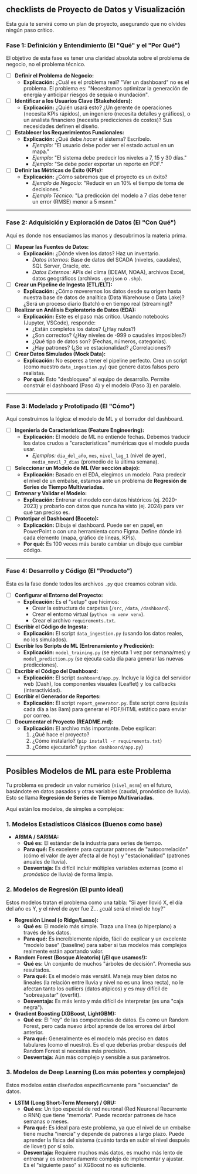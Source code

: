 ##  checklists de Proyecto de Datos y Visualización

Esta guía te servirá como un plan de proyecto, asegurando que no olvides ningún paso crítico.

### Fase 1: Definición y Entendimiento (El "Qué" y el "Por Qué")

El objetivo de esta fase es tener una claridad absoluta sobre el problema de negocio, no el problema técnico.

* [ ] **Definir el Problema de Negocio:**
    * **Explicación:** ¿Cuál es el problema real? "Ver un dashboard" no es el problema. El problema es: "Necesitamos optimizar la generación de energía y anticipar riesgos de sequía o inundación".
* [ ] **Identificar a los Usuarios Clave (Stakeholders):**
    * **Explicación:** ¿Quién usará esto? ¿Un gerente de operaciones (necesita KPIs rápidos), un ingeniero (necesita detalles y gráficos), o un analista financiero (necesita predicciones de costos)? Sus necesidades definen el diseño.
* [ ] **Establecer los Requerimientos Funcionales:**
    * **Explicación:** ¿Qué debe *hacer* el sistema? Escríbelo.
        * *Ejemplo:* "El usuario debe poder ver el estado actual en un mapa."
        * *Ejemplo:* "El sistema debe predecir los niveles a 7, 15 y 30 días."
        * *Ejemplo:* "Se debe poder exportar un reporte en PDF."
* [ ] **Definir las Métricas de Éxito (KPIs):**
    * **Explicación:** ¿Cómo sabremos que el proyecto es un éxito?
        * *Ejemplo de Negocio:* "Reducir en un 10% el tiempo de toma de decisiones."
        * *Ejemplo Técnico:* "La predicción del modelo a 7 días debe tener un error (RMSE) menor a 5 msnm."

---

### Fase 2: Adquisición y Exploración de Datos (El "Con Qué")

Aquí es donde nos ensuciamos las manos y descubrimos la materia prima.

* [ ] **Mapear las Fuentes de Datos:**
    * **Explicación:** ¿Dónde viven los datos? Haz un inventario.
        * *Datos Internos:* Base de datos del SCADA (niveles, caudales), SQL Server, Oracle, etc.
        * *Datos Externos:* APIs del clima (IDEAM, NOAA), archivos Excel, datos geográficos (archivos `.geojson` o `.shp`).
* [ ] **Crear un Pipeline de Ingesta (ETL/ELT):**
    * **Explicación:** ¿Cómo moveremos los datos desde su origen hasta nuestra base de datos de analítica (Data Warehouse o Data Lake)? ¿Será un proceso diario (batch) o en tiempo real (streaming)?
* [ ] **Realizar un Análisis Exploratorio de Datos (EDA):**
    * **Explicación:** Este es el paso más crítico. Usando notebooks (Jupyter, VSCode), responde:
        * ¿Están completos los datos? (¿Hay nulos?)
        * ¿Son correctos? (¿Hay niveles de -999 o caudales imposibles?)
        * ¿Qué tipo de datos son? (Fechas, números, categorías).
        * ¿Hay patrones? (¿Se ve estacionalidad? ¿Correlaciones?)
* [ ] **Crear Datos Simulados (Mock Data):**
    * **Explicación:** No esperes a tener el pipeline perfecto. Crea un script (como nuestro `data_ingestion.py`) que genere datos falsos pero realistas.
    * **Por qué:** Esto "desbloquea" al equipo de desarrollo. Permite construir el dashboard (Paso 4) y el modelo (Paso 3) en paralelo.

---

### Fase 3: Modelado y Prototipado (El "Cómo")

Aquí construimos la lógica: el modelo de ML y el borrador del dashboard.

* [ ] **Ingeniería de Características (Feature Engineering):**
    * **Explicación:** El modelo de ML no entiende fechas. Debemos traducir los datos crudos a "características" numéricas que el modelo pueda usar.
        * *Ejemplos:* `dia_del_año`, `mes`, `nivel_lag_1` (nivel de ayer), `media_movil_7_dias` (promedio de la última semana).
* [ ] **Seleccionar un Modelo de ML (Ver sección abajo):**
    * **Explicación:** Basado en el EDA, elegimos un modelo. Para predecir el nivel de un embalse, estamos ante un problema de **Regresión de Series de Tiempo Multivariadas**.
* [ ] **Entrenar y Validar el Modelo:**
    * **Explicación:** Entrenar el modelo con datos históricos (ej. 2020-2023) y probarlo con datos que nunca ha visto (ej. 2024) para ver qué tan preciso es.
* [ ] **Prototipar el Dashboard (Boceto):**
    * **Explicación:** Dibuja el dashboard. Puede ser en papel, en PowerPoint o con una herramienta como Figma. Define dónde irá cada elemento (mapa, gráfico de líneas, KPIs).
    * **Por qué:** Es 100 veces más barato cambiar un dibujo que cambiar código.

---

### Fase 4: Desarrollo y Código (El "Producto")

Esta es la fase donde todos los archivos `.py` que creamos cobran vida.

* [ ] **Configurar el Entorno del Proyecto:**
    * **Explicación:** Es el "setup" que hicimos:
        * Crear la estructura de carpetas (`/src`, `/data`, `/dashboard`).
        * Crear el entorno virtual (`python -m venv venv`).
        * Crear el archivo `requirements.txt`.
* [ ] **Escribir el Código de Ingesta:**
    * **Explicación:** El script `data_ingestion.py` (usando los datos reales, no los simulados).
* [ ] **Escribir los Scripts de ML (Entrenamiento y Predicción):**
    * **Explicación:** `model_training.py` (se ejecuta 1 vez por semana/mes) y `model_prediction.py` (se ejecuta cada día para generar las nuevas predicciones).
* [ ] **Escribir el Código del Dashboard:**
    * **Explicación:** El script `dashboard/app.py`. Incluye la lógica del servidor web (Dash), los componentes visuales (Leaflet) y los callbacks (interactividad).
* [ ] **Escribir el Generador de Reportes:**
    * **Explicación:** El script `report_generator.py`. Este script corre (quizás cada día a las 8am) para generar el PDF/HTML estático para enviar por correo.
* [ ] **Documentar el Proyecto (README.md):**
    * **Explicación:** El archivo más importante. Debe explicar:
        1.  ¿Qué hace el proyecto?
        2.  ¿Cómo instalarlo? (`pip install -r requirements.txt`)
        3.  ¿Cómo ejecutarlo? (`python dashboard/app.py`)

---

## Posibles Modelos de ML para este Problema

Tu problema es predecir un valor numérico (`nivel_msnm`) en el futuro, basándote en datos pasados y otras variables (caudal, pronóstico de lluvia). Esto se llama **Regresión de Series de Tiempo Multivariadas**.

Aquí están los modelos, de simples a complejos:

### 1. Modelos Estadísticos Clásicos (Buenos como base)

* **ARIMA / SARIMA:**
    * **Qué es:** El estándar de la industria para series de tiempo.
    * **Para qué:** Es excelente para capturar patrones de "autocorrelación" (cómo el valor de ayer afecta al de hoy) y "estacionalidad" (patrones anuales de lluvia).
    * **Desventaja:** Es difícil incluir múltiples variables externas (como el *pronóstico* de lluvia) de forma limpia.

### 2. Modelos de Regresión (El punto ideal)

Estos modelos tratan el problema como una tabla: "Si ayer llovió X, el día del año es Y, y el nivel de ayer fue Z... ¿cuál será el nivel de hoy?"

* **Regresión Lineal (o Ridge/Lasso):**
    * **Qué es:** El modelo más simple. Traza una línea (o hiperplano) a través de los datos.
    * **Para qué:** Es increíblemente rápido, fácil de explicar y un excelente "modelo base" (baseline) para saber si tus modelos más complejos realmente están aportando valor.
* **Random Forest (Bosque Aleatorio) (¡El que usamos!):**
    * **Qué es:** Un conjunto de muchos "árboles de decisión". Promedia sus resultados.
    * **Para qué:** Es el modelo más versátil. Maneja muy bien datos no lineales (la relación entre lluvia y nivel no es una línea recta), no le afectan tanto los outliers (datos atípicos) y es muy difícil de "sobreajustar" (overfit).
    * **Desventaja:** Es más lento y más difícil de interpretar (es una "caja negra").
* **Gradient Boosting (XGBoost, LightGBM):**
    * **Qué es:** El "rey" de las competencias de datos. Es como un Random Forest, pero cada nuevo árbol aprende de los errores del árbol anterior.
    * **Para qué:** Generalmente es el modelo más preciso en datos tabulares (como el nuestro). Es el que deberías probar después del Random Forest si necesitas más precisión.
    * **Desventaja:** Aún más complejo y sensible a sus parámetros.

### 3. Modelos de Deep Learning (Los más potentes y complejos)

Estos modelos están diseñados específicamente para "secuencias" de datos.

* **LSTM (Long Short-Term Memory) / GRU:**
    * **Qué es:** Un tipo especial de red neuronal (Red Neuronal Recurrente o RNN) que tiene "memoria". Puede recordar patrones de hace semanas o meses.
    * **Para qué:** Es ideal para este problema, ya que el nivel de un embalse tiene mucha "inercia" y depende de patrones a largo plazo. Puede aprender la física del sistema (cuánto tarda en subir el nivel después de llover) por sí solo.
    * **Desventaja:** Requiere muchos más datos, es mucho más lento de entrenar y es extremadamente complejo de implementar y ajustar. Es el "siguiente paso" si XGBoost no es suficiente.
